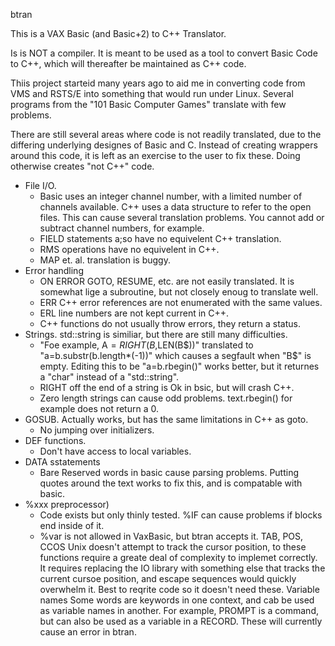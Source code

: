 btran

This is a VAX Basic (and Basic+2) to C++ Translator.

Is is NOT a compiler. It is meant to be used as a tool to convert Basic Code
to C++, which will thereafter be maintained as C++ code.

Thiis project starteid many years ago to aid me in converting code from VMS and
RSTS/E into something that would run under Linux. Several programs from the
"101 Basic Computer Games" translate with few problems.

There are still several areas where code is not readily translated, due to the
differing underlying designes of Basic and C. Instead of creating wrappers
around this code, it is left as an exercise to the user to fix these.
Doing otherwise creates "not C++" code.

- File I/O.
	- Basic uses an integer channel number, with a limited number of
	  channels available. C++ uses a data structure to refer to the open
	  files. This can cause several translation problems. You cannot add
	  or subtract channel numbers, for example.
	- FIELD statements a;so have no equivelent C++ translation.
	- RMS operations have no equivelent in C++.
	- MAP et. al. translation is buggy.
- Error handling
	- ON ERROR GOTO, RESUME, etc. are not easily translated. It is somewhat
	  lige a subroutine, but not closely enoug to translate well.
	- ERR C++ error references are not enumerated with the same values.
	- ERL line numbers are not kept current in C++.
	- C++ functions do not usually throw errors, they return a status.
- Strings. std::string is similiar, but there are still many difficulties.
	- "Foe example, A$=RIGHT(B$,LEN(B$))" translated to 
	  "a=b.substr(b.length*(-1))" which causes a segfault when "B$" is
	  empty. Editing this to be "a=b.rbegin()" works better, but it
	  returnes a "char" instead of a "std::string".
	- RIGHT off the end of a string is Ok in bsic, but will crash C++.
	- Zero length strings can cause odd problems. text.rbegin() for
	  example does not return a 0.
- GOSUB. Actually works, but has the same limitations in C++ as goto.
	- No jumping over initializers.
- DEF functions.
	- Don't have access to local variables.
- DATA sstatements
	- Bare Reserved words in basic cause parsing problems. Putting quotes
	  around the text works to fix this, and is compatable with basic.
- %xxx preprocessor)
	- Code exists but only thinly tested. %IF can cause problems if blocks
	  end inside of it.
	- %var is not allowed in VaxBasic, but btran accepts it.
TAB, POS, CCOS
	Unix doesn't attempt to track the cursor position, to these functions
	require a greate deal of complexity to implemet correctly. It requires
	replacing the IO library with something else that tracks the current
	cursoe position, and escape sequences would quickly overwhelm it.
	Best to reqrite code so it doesn't need these.
Variable names
	Some words are keywords in one context, and cab be used as variable names
	in another. For example, PROMPT is a command, but can also be used as a
	variable in a RECORD. These will currently cause an error in btran.


